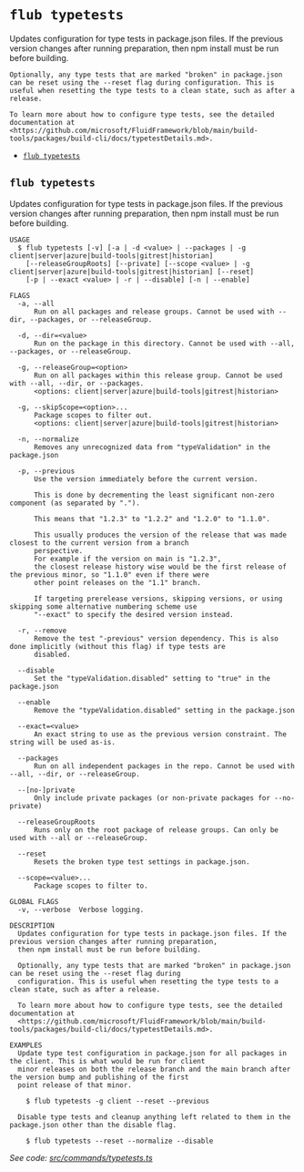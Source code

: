 `flub typetests`
================

Updates configuration for type tests in package.json files. If the previous version changes after running preparation, then npm install must be run before building.

    Optionally, any type tests that are marked "broken" in package.json can be reset using the --reset flag during configuration. This is useful when resetting the type tests to a clean state, such as after a release.

    To learn more about how to configure type tests, see the detailed documentation at <https://github.com/microsoft/FluidFramework/blob/main/build-tools/packages/build-cli/docs/typetestDetails.md>.

* [`flub typetests`](#flub-typetests)

## `flub typetests`

Updates configuration for type tests in package.json files. If the previous version changes after running preparation, then npm install must be run before building.

```
USAGE
  $ flub typetests [-v] [-a | -d <value> | --packages | -g client|server|azure|build-tools|gitrest|historian]
    [--releaseGroupRoots] [--private] [--scope <value> | -g client|server|azure|build-tools|gitrest|historian] [--reset]
    [-p | --exact <value> | -r | --disable] [-n | --enable]

FLAGS
  -a, --all
      Run on all packages and release groups. Cannot be used with --dir, --packages, or --releaseGroup.

  -d, --dir=<value>
      Run on the package in this directory. Cannot be used with --all, --packages, or --releaseGroup.

  -g, --releaseGroup=<option>
      Run on all packages within this release group. Cannot be used with --all, --dir, or --packages.
      <options: client|server|azure|build-tools|gitrest|historian>

  -g, --skipScope=<option>...
      Package scopes to filter out.
      <options: client|server|azure|build-tools|gitrest|historian>

  -n, --normalize
      Removes any unrecognized data from "typeValidation" in the package.json

  -p, --previous
      Use the version immediately before the current version.

      This is done by decrementing the least significant non-zero component (as separated by ".").

      This means that "1.2.3" to "1.2.2" and "1.2.0" to "1.1.0".

      This usually produces the version of the release that was made closest to the current version from a branch
      perspective.
      For example if the version on main is "1.2.3",
      the closest release history wise would be the first release of the previous minor, so "1.1.0" even if there were
      other point releases on the "1.1" branch.

      If targeting prerelease versions, skipping versions, or using skipping some alternative numbering scheme use
      "--exact" to specify the desired version instead.

  -r, --remove
      Remove the test "-previous" version dependency. This is also done implicitly (without this flag) if type tests are
      disabled.

  --disable
      Set the "typeValidation.disabled" setting to "true" in the package.json

  --enable
      Remove the "typeValidation.disabled" setting in the package.json

  --exact=<value>
      An exact string to use as the previous version constraint. The string will be used as-is.

  --packages
      Run on all independent packages in the repo. Cannot be used with --all, --dir, or --releaseGroup.

  --[no-]private
      Only include private packages (or non-private packages for --no-private)

  --releaseGroupRoots
      Runs only on the root package of release groups. Can only be used with --all or --releaseGroup.

  --reset
      Resets the broken type test settings in package.json.

  --scope=<value>...
      Package scopes to filter to.

GLOBAL FLAGS
  -v, --verbose  Verbose logging.

DESCRIPTION
  Updates configuration for type tests in package.json files. If the previous version changes after running preparation,
  then npm install must be run before building.

  Optionally, any type tests that are marked "broken" in package.json can be reset using the --reset flag during
  configuration. This is useful when resetting the type tests to a clean state, such as after a release.

  To learn more about how to configure type tests, see the detailed documentation at
  <https://github.com/microsoft/FluidFramework/blob/main/build-tools/packages/build-cli/docs/typetestDetails.md>.

EXAMPLES
  Update type test configuration in package.json for all packages in the client. This is what would be run for client
  minor releases on both the release branch and the main branch after the version bump and publishing of the first
  point release of that minor.

    $ flub typetests -g client --reset --previous

  Disable type tests and cleanup anything left related to them in the package.json other than the disable flag.

    $ flub typetests --reset --normalize --disable
```

_See code: [src/commands/typetests.ts](https://github.com/microsoft/FluidFramework/blob/main/build-tools/packages/build-cli/src/commands/typetests.ts)_
